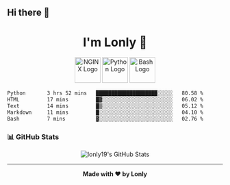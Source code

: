 ## Hi there 👋

<h1 align="center">I'm Lonly 👋</h1>

<p align="center">
  <img src="https://www.vectorlogo.zone/logos/nginx/nginx-ar21.svg" alt="NGINX Logo" height="60"/>
  <img src="https://www.vectorlogo.zone/logos/python/python-ar21.svg" alt="Python Logo" height="60"/>
  <img src="https://bashlogo.com/img/logo/png/full_colored_light.png" alt="Bash Logo" height="60"/>
</p>

 <!--START_SECTION:waka-->

```txt
Python       3 hrs 52 mins   ████████████████████░░░░░   80.58 %
HTML         17 mins         █▓░░░░░░░░░░░░░░░░░░░░░░░   06.02 %
Text         14 mins         █▒░░░░░░░░░░░░░░░░░░░░░░░   05.12 %
Markdown     11 mins         █░░░░░░░░░░░░░░░░░░░░░░░░   04.10 %
Bash         7 mins          ▓░░░░░░░░░░░░░░░░░░░░░░░░   02.76 %
```

<!--END_SECTION:waka-->

### 📊 GitHub Stats
<p align="center">
  <img src="https://github-readme-stats.vercel.app/api?username=lonly19&show_icons=true&theme=radical" alt="lonly19's GitHub Stats"/>
</p>

---

<p align="center">
  <b>Made with ❤️ by Lonly</b>
</p>

